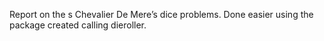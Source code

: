 Report on the s Chevalier De Mere’s dice problems. Done easier using the package created calling dieroller. 
